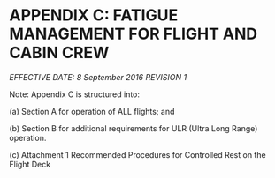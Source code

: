 # APPENDIX C: FATIGUE MANAGEMENT FOR FLIGHT AND CABIN CREW

*EFFECTIVE DATE: 8 September 2016 REVISION 1*

Note: Appendix C is structured into:

(a) Section A for operation of ALL flights; and

(b) Section B for additional requirements for ULR (Ultra Long Range) operation.

(c) Attachment 1 Recommended Procedures for Controlled Rest on the Flight Deck
